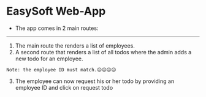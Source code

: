 # EasySoft Web-App
* The app comes in 2 main routes:
***
1. The main route the renders a list of employees.
2. A second route that renders a list of all todos where the admin adds a new todo for an employee.
```
Note: the employee ID must match.😊😊😊😊
```
3. The employee can now request his or her todo by providing an employee ID and click on request todo